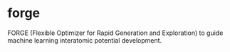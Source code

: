 # forge
FORGE (Flexible Optimizer for Rapid Generation and Exploration) to guide machine learning interatomic potential development. 
